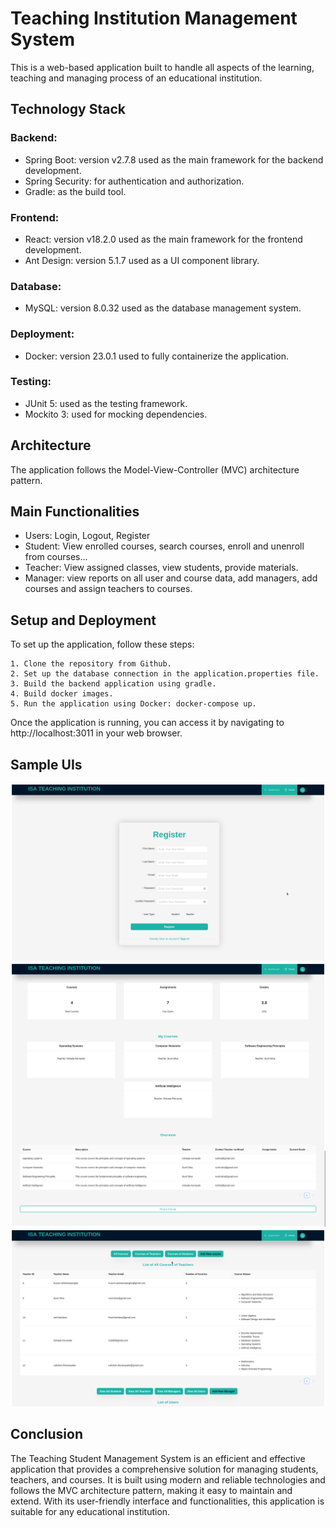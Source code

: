 
# Teaching Institution Management System

This is a web-based application built to handle all aspects of the learning, teaching and managing process of an educational institution.

## Technology Stack
  ### Backend:

  - Spring Boot: version v2.7.8 used as the main framework for the backend development.
  - Spring Security: for authentication and authorization.
  - Gradle: as the build tool.

### Frontend:

  - React: version v18.2.0 used as the main framework for the frontend development.
  - Ant Design: version 5.1.7 used as a UI component library.

### Database:

  - MySQL: version 8.0.32 used as the database management system.

### Deployment:

  - Docker: version 23.0.1 used to fully containerize the application.

### Testing:

  - JUnit 5: used as the testing framework.
  - Mockito 3: used for mocking dependencies.

## Architecture

The application follows the Model-View-Controller (MVC) architecture pattern.


## Main Functionalities

 - Users: Login, Logout, Register
 - Student: View enrolled courses, search courses, enroll and unenroll from courses...
 - Teacher: View assigned classes, view students, provide materials.
 - Manager: view reports on all user and course data, add managers, add courses and assign teachers to courses.

## Setup and Deployment

To set up the application, follow these steps:

    1. Clone the repository from Github.
    2. Set up the database connection in the application.properties file.
    3. Build the backend application using gradle.
    4. Build docker images.
    5. Run the application using Docker: docker-compose up.

Once the application is running, you can access it by navigating to http://localhost:3011 in your web browser.

## Sample UIs
![Register Page](https://github.com/PubuduWickramathunge/Teaching-Institution-Management-System/blob/main/Backend%20/Images/register.png)
![Student Dashboard](https://github.com/PubuduWickramathunge/Teaching-Institution-Management-System/blob/main/Backend%20/Images/Student%20Dashboard.png)
![Admin Dashboard](https://github.com/PubuduWickramathunge/Teaching-Institution-Management-System/blob/main/Backend%20/Images/all%20courses%20of%20teachers.png)

## Conclusion

The Teaching Student Management System is an efficient and effective application that provides a comprehensive solution for managing students, teachers, and courses. It is built using modern and reliable technologies and follows the MVC architecture pattern, making it easy to maintain and extend. With its user-friendly interface and functionalities, this application is suitable for any educational institution.
